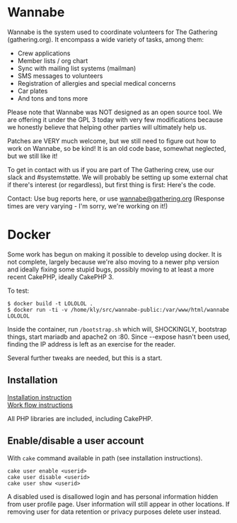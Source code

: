 # Wannabe

Wannabe is the system used to coordinate volunteers for The Gathering
(gathering.org). It encompass a wide variety of tasks, among them:

- Crew applications
- Member lists / org chart
- Sync with mailing list systems (mailman)
- SMS messages to volunteers
- Registration of allergies and special medical concerns
- Car plates
- And tons and tons more

Please note that Wannabe was NOT designed as an open source tool. We are
offering it under the GPL 3 today with very few modifications because we
honestly believe that helping other parties will ultimately help us.

Patches are VERY much welcome, but we still need to figure out how to work
on Wannabe, so be kind! It is an old code base, somewhat neglected, but we
still like it!

To get in contact with us if you are part of The Gathering crew, use our
slack and #systemstøtte. We will probably be setting up some external chat
if there's interest (or regardless), but first thing is first: Here's the
code.

Contact: Use bug reports here, or use wannabe@gathering.org (Response times
are very varying - I'm sorry, we're working on it!)


# Docker


Some work has begun on making it possible to develop using docker. It is
not complete, largely because we're also moving to a newer php version and
ideally fixing some stupid bugs, possibly moving to at least a more recent
CakePHP, ideally CakePHP 3.

To test:

```
$ docker build -t LOLOLOL .
$ docker run -ti -v /home/kly/src/wannabe-public:/var/www/html/wannabe LOLOLOL
```

Inside the container, run ``/bootstrap.sh`` which will, SHOCKINGLY,
bootstrap things, start mariadb and apache2 on :80. Since --expose hasn't
been used, finding the IP address is left as an exercise for the reader.

Several further tweaks are needed, but this is a start.


## Installation

[Installation instruction](https://github.com/gathering/wannabe/blob/master/INSTALL.md)  
[Work flow instructions](https://github.com/gathering/wannabe/blob/master/WORKFLOW.md)

All PHP libraries are included, including CakePHP.

## Enable/disable a user account

With `cake` command available in path (see installation instructions).

```
cake user enable <userid>
cake user disable <userid>
cake user show <userid>
```

A disabled used is disallowed login and has personal information hidden from
user profile page. User information will still appear in other locations. If
removing user for data retention or privacy purposes delete user instead.

